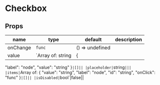 # Checkbox

## Props

|name|type|default|description|
|----|----|-------|-----------|
|onChange|`func`|() => undefined||
|value|`Array of: string | {
  "label": "node",
  "value": "string"
}`|[]||
|placeholder|`string`|||
|items|`Array of: {
  "value": "string",
  "label": "node",
  "id": "string",
  "onClick": "func"
}`|[]||
|isDisabled|`bool`|false||


